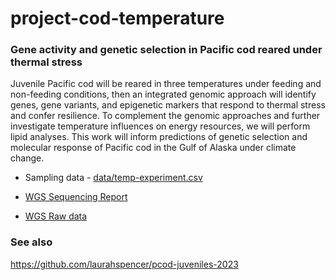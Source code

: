 # project-cod-temperature


### Gene activity and genetic selection in Pacific cod reared under thermal stress

Juvenile Pacific cod will be reared in three temperatures under feeding and non-feeding conditions, then an integrated genomic approach will identify genes, gene variants, and epigenetic markers that respond to thermal stress and confer resilience. To complement the genomic approaches and further investigate temperature influences on energy resources, we will perform lipid analyses. This work will inform predictions of genetic selection and molecular response of Pacific cod in the Gulf of Alaska under climate change.

- Sampling data - [data/temp-experiment.csv](https://github.com/RobertsLab/project-cod-temperature/blob/main/data/temp-experiment.csv)

- [WGS Sequencing Report](https://htmlpreview.github.io/?https://github.com/RobertsLab/project-cod-temperature/blob/main/output/Report_X202SC23041287-Z01-F001_20230611235113-4/X202SC23041287-Z01-F001_Report.html)

- [WGS Raw data](https://owl.fish.washington.edu/nightingales/G_macrocephalus/H202SC23041287/01.RawData/)




### See also 
https://github.com/laurahspencer/pcod-juveniles-2023

